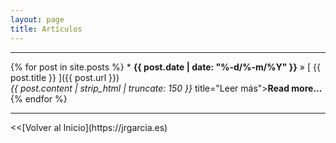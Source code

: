 ```yaml
---
layout: page
title: Artículos
---
```

<hr size="5px" color="#268BD4" />
{% for post in site.posts %}
  * <strong>{{ post.date | date: "%-d/%-m/%Y" }}</strong> &raquo; [ {{ post.title }} ]({{ post.url }}) <br> <i>{{ post.content | strip_html | truncate: 150 }}</i> title="Leer más"><strong>Read more...</strong></a>
{% endfor %}

<hr size="5px" color="#268BD4" />
<<[Volver al Inicio](https://jrgarcia.es)

